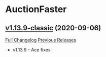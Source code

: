 # AuctionFaster

## [v1.13.9-classic](https://github.com/kaminaris/AuctionFaster/tree/v1.13.9-classic) (2020-09-06)
[Full Changelog](https://github.com/kaminaris/AuctionFaster/compare/v1.13.8-classic...v1.13.9-classic) [Previous Releases](https://github.com/kaminaris/AuctionFaster/releases)

- v1.13.9 - Ace fixes  
